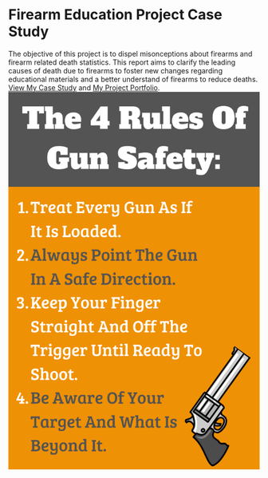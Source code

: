 # Firearm Education Project Case Study
The objective of this project is to dispel misonceptions about firearms and firearm related death statistics. This report aims to clarify the leading causes of death due to firearms to foster new changes regarding educational materials and a better understand of firearms to reduce deaths.
[View My Case Study](https://github.com/bluenorth52/Firearm-Education-Project/blob/main/Case%20Study%20Firearm%20Education.pptx) and [My Project Portfolio](https://github.com/bluenorth52/Firearm-Education-Project). 
![Alt text](https://github.com/bluenorth52/HBustle/blob/main/Portfolio%20Images/Firearm%20Safety.png)
